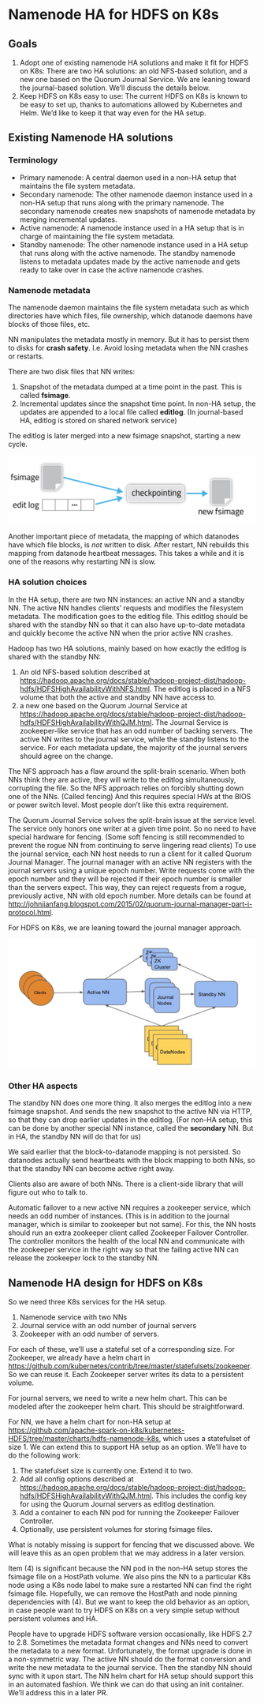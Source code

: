 # Namenode HA for HDFS on K8s

## Goals

1. Adopt one of existing namenode HA solutions and make it fit for HDFS on K8s:
   There are two HA solutions: an old NFS-based solution, and a new one based on
   the Quorum Journal Service. We are leaning toward the journal-based solution.
   We’ll discuss the details below.
2. Keep HDFS on K8s easy to use: The current HDFS on K8s is known to be easy to
   set up, thanks to automations allowed by Kubernetes and Helm. We’d like to
   keep it that way even for the HA setup.

## Existing Namenode HA solutions
### Terminology

- Primary namenode: A central daemon used in a non-HA setup that maintains the
  file system metadata.
- Secondary namenode: The other namenode daemon instance used in a non-HA setup
  that runs along with the primary namenode. The secondary namenode creates new
  snapshots of namenode metadata by merging incremental updates.
- Active namenode: A namenode instance used in a HA setup that is in charge of
  maintaining the file system metadata.
- Standby namenode: The other namenode instance used in a HA setup that runs
  along with the active namenode. The standby namenode listens to metadata
  updates made by the active namenode and gets ready to take over in case the
  active namenode crashes. 

### Namenode metadata

The namenode daemon maintains the file system metadata such as which directories
have which files, file ownership, which datanode daemons have blocks of those
files, etc.

NN manipulates the metadata mostly in memory. But it has to persist them to
disks for **crash safety**. I.e. Avoid losing metadata when the NN crashes or
restarts.

There are two disk files that NN writes:
1. Snapshot of the metadata dumped at a time point in the past. This is called
   **fsimage**.
2. Incremental updates since the snapshot time point. In non-HA setup, the
   updates are appended to a local file called **editlog**. (In journal-based
   HA, editlog is stored on shared network service)

The editlog is later merged into a new fsimage snapshot, starting a new cycle.

![namenode metadata](namenode-metadata.tif)

Another important piece of metadata, the mapping of which datanodes have which
file blocks, is *not* written to disk. After restart, NN rebuilds this mapping
from datanode heartbeat messages. This takes a while and it is one of the
reasons why restarting NN is slow. 

### HA solution choices

In the HA setup, there are two NN instances: an active NN and a standby NN. The
active NN handles clients’ requests and modifies the filesystem metadata. The
modification goes to the editlog file. This editlog should be shared with the
standby NN so that it can also have up-to-date metadata and quickly become the
active NN when the prior active NN crashes.

Hadoop has two HA solutions, mainly based on how exactly the editlog is shared
with the standby NN:

1. An old NFS-based solution described at
   https://hadoop.apache.org/docs/stable/hadoop-project-dist/hadoop-hdfs/HDFSHighAvailabilityWithNFS.html.
   The editlog is placed in a NFS volume that both the active and standby NN
   have access to.
1. a new one based on the Quorum Journal Service at
   https://hadoop.apache.org/docs/stable/hadoop-project-dist/hadoop-hdfs/HDFSHighAvailabilityWithQJM.html.
   The Journal Service is zookeeper-like service that has an odd number of
   backing servers. The active NN writes to the journal service, while the
   standby listens to the service. For each metadata update, the majority of the
   journal servers should agree on the change.

The NFS approach has a flaw around the split-brain scenario. When both NNs think
they are active, they will write to the editlog simultaneously, corrupting the
file. So the NFS approach relies on forcibly shutting down one of the NNs.
(Called fencing) And this requires special HWs at the BIOS or power switch
level. Most people don’t like this extra requirement.

The Quorum Journal Service solves the split-brain issue at the service level.
The service only honors one writer at a given time point. So no need to have
special hardware for fencing. (Some soft fencing is still recommended to prevent
the rogue NN from continuing to serve lingering read clients) To use the journal
service, each NN host needs to run a client for it called Quorum Journal
Manager. The journal manager with an active NN registers with the journal
servers using a unique epoch number. Write requests come with the epoch number
and they will be rejected if their epoch number is smaller than the servers
expect. This way, they can reject requests from a rogue, previously active, NN
with old epoch number. More details can be found at
http://johnjianfang.blogspot.com/2015/02/quorum-journal-manager-part-i-protocol.html.

For HDFS on K8s, we are leaning toward the journal manager approach.

![journal-approach](journal-approach.tif)


### Other HA aspects

The standby NN does one more thing. It also merges the editlog into a new
fsimage snapshot. And sends the new snapshot to the active NN via HTTP, so that
they can drop earlier updates in the editlog. (For non-HA setup, this can be
done by another special NN instance, called the **secondary** NN. But in HA, the
standby NN will do that for us)

We said earlier that the block-to-datanode mapping is not persisted. So
datanodes actually send heartbeats with the block mapping to both NNs, so that
the standby NN can become active right away.

Clients also are aware of both NNs. There is a client-side library that will
figure out who to talk to.

Automatic failover to a new active NN requires a zookeeper service, which needs
an odd number of instances. (This is in addition to the journal manager, which
is similar to zookeeper but not same). For this, the NN hosts should run an
extra zookeeper client called Zookeeper Failover Controller. The controller
monitors the health of the local NN and communicate with the zookeeper service
in the right way so that the failing active NN can release the zookeeper lock to
the standby NN.

## Namenode HA design for HDFS on K8s

So we need three K8s services for the HA setup.

1. Namenode service with two NNs
2. Journal service with an odd number of journal servers
3. Zookeeper with an odd number of servers.

For each of these, we’ll use a stateful set of a corresponding size. For
Zookeeper, we already have a helm chart in
https://github.com/kubernetes/contrib/tree/master/statefulsets/zookeeper. So we
can reuse it. Each Zookeeper server writes its data to a persistent volume.

For journal servers, we need to write a new helm chart. This can be modeled
after the zookeeper helm chart. This should be straightforward.

For NN, we have a helm chart for non-HA setup at
https://github.com/apache-spark-on-k8s/kubernetes-HDFS/tree/master/charts/hdfs-namenode-k8s,
which uses a statefulset of size 1. We can extend this to support HA setup as an
option. We’ll have to do the following work:

1. The statefulset size is currently one. Extend it to two.
2. Add all config options described at
   https://hadoop.apache.org/docs/stable/hadoop-project-dist/hadoop-hdfs/HDFSHighAvailabilityWithQJM.html.
   This includes the config key for using the Quorum Journal servers as editlog
   destination. 
3. Add a container to each NN pod for running the Zookeeper Failover Controller.
4. Optionally, use persistent volumes for storing fsimage files.

What is notably missing is support for fencing that we discussed above. We will
leave this as an open problem that we may address in a later version.

Item (4) is significant because the NN pod in the non-HA setup stores the
fsimage file on a HostPath volume. We also pins the NN to a particular K8s node
using a K8s node label to make sure a restarted NN can find the right fsimage
file. Hopefully, we can remove the HostPath and node pinning dependencies with
(4). But we want to keep the old behavior as an option, in case people want to
try HDFS on K8s on a very simple setup without persistent volumes and HA. 

People have to upgrade HDFS software version occasionally, like HDFS 2.7 to 2.8.
Sometimes the metadata format changes and NNs need to convert the metadata to a
new format. Unfortunately, the format upgrade is done in a non-symmetric way.
The active NN should do the format conversion and write the new metadata to the
journal service. Then the standby NN should sync with it upon start. The NN helm
chart for HA setup should support this in an automated fashion. We think we can
do that using an init container. We’ll address this in a later PR.
